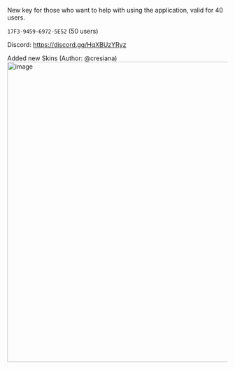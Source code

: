 New key for those who want to help with using the application, valid for 40 users. 

`17F3-9459-6972-5E52` (50 users)

Discord: https://discord.gg/HqXBUzYRyz

Added new Skins (Author: @cresiana)
<img width="1280" height="686" alt="image" src="https://github.com/user-attachments/assets/37059878-82f2-47c3-9a37-fe80aad60eb7" />
